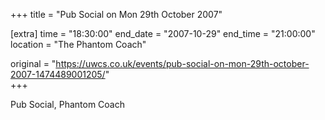 +++
title = "Pub Social on Mon 29th October 2007"

[extra]
time = "18:30:00"
end_date = "2007-10-29"
end_time = "21:00:00"
location = "The Phantom Coach"

original = "https://uwcs.co.uk/events/pub-social-on-mon-29th-october-2007-1474489001205/"    
+++

Pub Social, Phantom Coach

